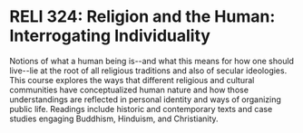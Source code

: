 # RELI 324: Religion and the Human: Interrogating Individuality

Notions of what a human being is--and what this means for how one should live--lie at the root of all religious traditions and also of secular ideologies. This course explores the ways that different religious and cultural communities have conceptualized human nature and how those understandings are reflected in personal identity and ways of organizing public life. Readings include historic and contemporary texts and case studies engaging Buddhism, Hinduism, and Christianity.